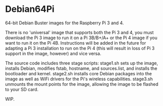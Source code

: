 # Debian64Pi
64-bit Debian Buster images for the Raspberry Pi 3 and 4.

There is no 'universal' image that supports both the Pi 3 and 4, you must download the Pi 3 image to run it on a Pi 3B/B+/A+ or the Pi 4 image if you want to run it on the Pi 4B. Instructions will be added in the future for adapting a Pi 3 installation to run on the Pi 4 (this will result in loss of Pi 3 support in the image, however) and vice versa.

The source code includes three stage scripts: stage1.sh sets up the image, installs Debian, modifies fstab, hostname, and sources.list, and installs the bootloader and kernel. stage2.sh installs core Debian packages into the image as well as WiFi drivers for the Pi's wireless capabilities. stage3.sh unmounts the mount points for the image, allowing the image to be flashed to your SD card.

WIP.
